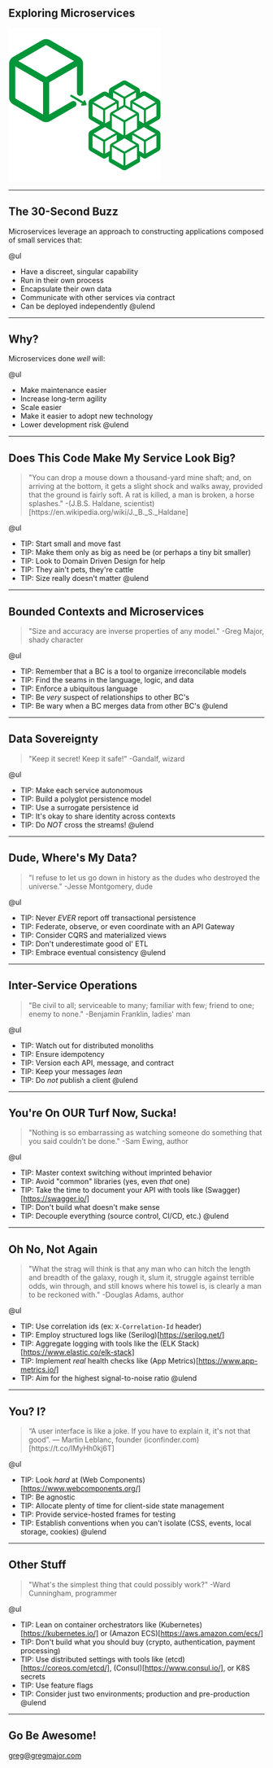 ## Exploring Microservices
![Microservices](assets/images/microservices.png)

---

## The 30-Second Buzz

Microservices leverage an approach to constructing applications composed of small services that:

@ul
- Have a discreet, singular capability
- Run in their own process
- Encapsulate their own data
- Communicate with other services via contract
- Can be deployed independently
@ulend

---

## Why?

Microservices done _well_ will:

@ul
- Make maintenance easier
- Increase long-term agility
- Scale easier
- Make it easier to adopt new technology
- Lower development risk
@ulend

---

## Does This Code Make My Service Look Big?

<blockquote>"You can drop a mouse down a thousand-yard mine shaft; and, on arriving at the bottom, it gets a slight shock and walks away, provided that the ground is fairly soft. A rat is killed, a man is broken, a horse splashes." -(J.B.S. Haldane, scientist)[https://en.wikipedia.org/wiki/J._B._S._Haldane]</blockquote>

@ul
- TIP: Start small and move fast
- TIP: Make them only as big as need be (or perhaps a tiny bit smaller)
- TIP: Look to Domain Driven Design for help
- TIP: They ain't pets, they're cattle
- TIP: Size really doesn't matter
@ulend

---

## Bounded Contexts and Microservices

<blockquote>"Size and accuracy are inverse properties of any model." -Greg Major, shady character</blockquote>

@ul
- TIP: Remember that a BC is a tool to organize irreconcilable models
- TIP: Find the seams in the language, logic, and data
- TIP: Enforce a ubiquitous language
- TIP: Be _very_ suspect of relationships to other BC's
- TIP: Be wary when a BC merges data from other BC's
@ulend

---

## Data Sovereignty

<blockquote>"Keep it secret! Keep it safe!" -Gandalf, wizard</blockquote>

@ul
- TIP: Make each service autonomous
- TIP: Build a polyglot persistence model
- TIP: Use a surrogate persistence id
- TIP: It's okay to share identity across contexts
- TIP: Do *NOT* cross the streams!
@ulend

---

## Dude, Where's My Data?

<blockquote>"I refuse to let us go down in history as the dudes who destroyed the universe." -Jesse Montgomery, dude</blockquote>

@ul
- TIP: Never *EVER* report off transactional persistence
- TIP: Federate, observe, or even coordinate with an API Gateway
- TIP: Consider CQRS and materialized views
- TIP: Don't underestimate good ol' ETL
- TIP: Embrace eventual consistency
@ulend

---

## Inter-Service Operations

<blockquote>"Be civil to all; serviceable to many; familiar with few; friend to one; enemy to none." -Benjamin Franklin, ladies' man</blockquote>

@ul
- TIP: Watch out for distributed monoliths
- TIP: Ensure idempotency
- TIP: Version each API, message, and contract
- TIP: Keep your messages _lean_
- TIP: Do *not* publish a client
@ulend

---

## You're On OUR Turf Now, Sucka!

<blockquote>"Nothing is so embarrassing as watching someone do something that you said couldn’t be done." -Sam Ewing, author</blockquote>

@ul
- TIP: Master context switching without imprinted behavior
- TIP: Avoid "common" libraries (yes, even _that_ one)
- TIP: Take the time to document your API with tools like (Swagger)[https://swagger.io/]
- TIP: Don't build what doesn't make sense
- TIP: Decouple everything (source control, CI/CD, etc.)
@ulend

---

## Oh No, Not Again

<blockquote>"What the strag will think is that any man who can hitch the length and breadth of the galaxy, rough it, slum it, struggle against terrible odds, win through, and still knows where his towel is, is clearly a man to be reckoned with." -Douglas Adams, author</blockquote>

@ul
- TIP: Use correlation ids (ex: `X-Correlation-Id` header)
- TIP: Employ structured logs like (Serilog)[https://serilog.net/]
- TIP: Aggregate logging with tools like the (ELK Stack)[https://www.elastic.co/elk-stack]
- TIP: Implement _real_ health checks like (App Metrics)[https://www.app-metrics.io/]
- TIP: Aim for the highest signal-to-noise ratio
@ulend

---

## You? I?

<blockquote>“A user interface is like a joke. If you have to explain it, it's not that good”. — Martin Leblanc, founder (iconfinder.com)[https://t.co/IMyHh0kj6T]</blockquote>

@ul
- TIP: Look _hard_ at (Web Components)[https://www.webcomponents.org/]
- TIP: Be agnostic
- TIP: Allocate plenty of time for client-side state management
- TIP: Provide service-hosted frames for testing
- TIP: Establish conventions when you can't isolate (CSS, events, local storage, cookies)
@ulend

---

## Other Stuff

<blockquote>"What's the simplest thing that could possibly work?" -Ward Cunningham, programmer</blockquote>

@ul
- TIP: Lean on container orchestrators like (Kubernetes)[https://kubernetes.io/] or (Amazon ECS)[https://aws.amazon.com/ecs/]
- TIP: Don't build what you should buy (crypto, authentication, payment processing)
- TIP: Use distributed settings with tools like (etcd)[https://coreos.com/etcd/], (Consul)[https://www.consul.io/], or K8S secrets
- TIP: Use feature flags
- TIP: Consider just two environments; production and pre-production
@ulend

---

## Go Be Awesome!

greg@gregmajor.com